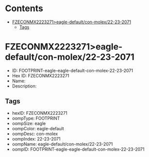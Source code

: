 



Contents
========

* [FZECONMX2223271>eagle-default/con-molex/22-23-2071](#fzeconmx2223271eagle-defaultcon-molex22-23-2071)
	* [Tags](#tags)

# FZECONMX2223271>eagle-default/con-molex/22-23-2071

- ID: FOOTPRINT-eagle-eagle-default-con-molex-22-23-2071
- Hex ID: FZECONMX2223271
- Name: 
- Description: 

## Tags

- hexID: FZECONMX2223271
- oompType: FOOTPRINT
- oompSize: eagle
- oompColor: eagle-default
- oompDesc: con-molex
- oompIndex: 22-23-2071
- oompName: eagle-default/con-molex/22-23-2071
- oompID: FOOTPRINT-eagle-eagle-default-con-molex-22-23-2071
